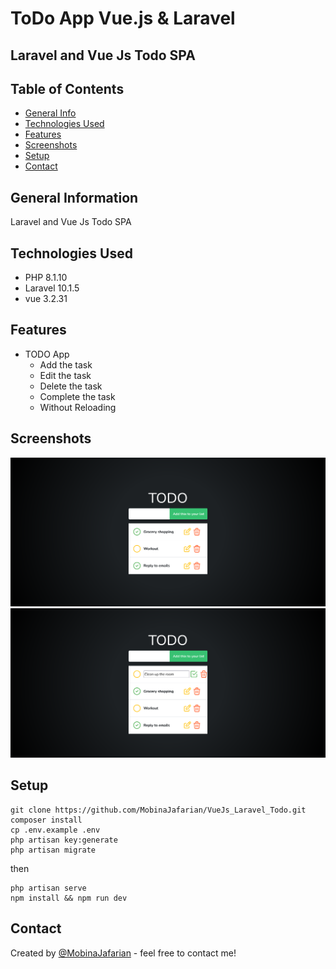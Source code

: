 # ToDo App Vue.js & Laravel

## Laravel and Vue Js Todo SPA



## Table of Contents
* [General Info](#general-information)
* [Technologies Used](#technologies-used)
* [Features](#features)
* [Screenshots](#screenshots)
* [Setup](#setup)
* [Contact](#contact)


## General Information
Laravel and Vue Js Todo SPA


## Technologies Used
- PHP      8.1.10
- Laravel  10.1.5
- vue      3.2.31


## Features
- TODO App
    - Add the task
    - Edit the task
    - Delete the task
    - Complete the task
    - Without Reloading


## Screenshots
![Todo Page screenshot](./public/images/screenshots/Screenshot%20to-do.png)
![Todo Page screenshot](./public/images/screenshots/Screenshot%202023-03-10%20at%2023-23-23%20Laravel%20to-do.png)




## Setup

```
git clone https://github.com/MobinaJafarian/VueJs_Laravel_Todo.git
composer install
cp .env.example .env
php artisan key:generate
php artisan migrate
```
then

```
php artisan serve
npm install && npm run dev
```





## Contact
Created by [@MobinaJafarian](https://github.com/MobinaJafarian) - feel free to contact me!
